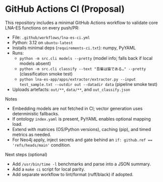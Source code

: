 # GitHub Actions CI (Proposal)

This repository includes a minimal GitHub Actions workflow to validate core LNA-ES functions on every push/PR:

- File: `.github/workflows/lna-es-ci.yml`
- Python: 3.12 on `ubuntu-latest`
- Installs minimal deps (`requirements-ci.txt`): numpy, PyYAML
- Runs:
  - `python -m src.cli models --pretty` (model info; falls back if local models absent)
  - `python -m src.cli classify --text "吾輩は猫である…" --pretty` (classification smoke test)
  - `python lna-es-app/apps/extractor/extractor.py --input test_sample.txt --outdir out --datadir data` (pipeline smoke test)
- Uploads artefacts: `out/**`, `data/**`, and `out_classify.json`

Notes
- Embedding models are not fetched in CI; vector generation uses deterministic fallbacks.
- If ontology `index.yaml` is present, PyYAML enables optional mapping load.
- Extend with matrices (OS/Python versions), caching (pip), and timed metrics as needed.
- For Neo4j apply, inject secrets and gate behind an `if: github.ref == 'refs/heads/main'` condition.

Next steps (optional)
- Add `/usr/bin/time -l` benchmarks and parse into a JSON summary.
- Add a `make ci` script for local parity.
- Add separate workflow to lint/format (ruff/black) if adopted.
